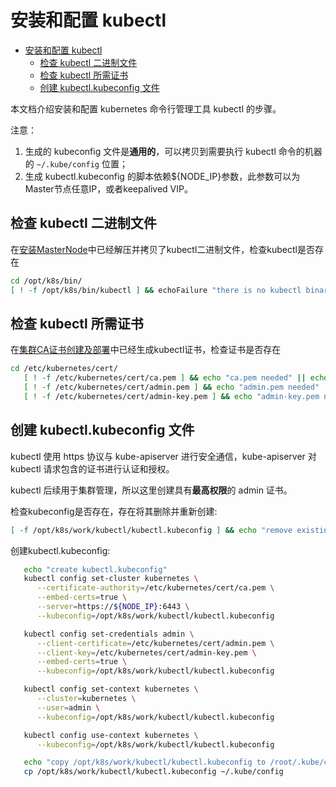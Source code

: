 # 安装和配置 kubectl

<!-- TOC -->

- [安装和配置 kubectl](#安装和配置-kubectl)
    - [检查 kubectl 二进制文件](#下载和分发-kubectl-二进制文件)
    - [检查 kubectl 所需证书](#检查-kubectl-所需证书)
    - [创建 kubectl.kubeconfig 文件](#创建-kubectl.kubeconfig-文件)

<!-- /TOC -->

本文档介绍安装和配置 kubernetes 命令行管理工具 kubectl 的步骤。

注意：
1. 生成的 kubeconfig 文件是**通用的**，可以拷贝到需要执行 kubectl 命令的机器的 `~/.kube/config` 位置；
2. 生成 kubectl.kubeconfig 的脚本依赖${NODE_IP}参数，此参数可以为Master节点任意IP，或者keepalived VIP。

## 检查 kubectl 二进制文件
在[安装MasterNode](#安装MasterNode)中已经解压并拷贝了kubectl二进制文件，检查kubectl是否存在
``` bash
cd /opt/k8s/bin/
[ ! -f /opt/k8s/bin/kubectl ] && echoFailure "there is no kubectl binary in /opt/k8s/bin/" || echo "kubectl binary existss"
```

## 检查 kubectl 所需证书
在[集群CA证书创建及部署](#[集群CA证书创建及部署)中已经生成kubectl证书，检查证书是否存在
``` bash
cd /etc/kubernetes/cert/
   [ ! -f /etc/kubernetes/cert/ca.pem ] && echo "ca.pem needed" || echo "ca.pem exists"
   [ ! -f /etc/kubernetes/cert/admin.pem ] && echo "admin.pem needed" || echo "admin.pem exists"
   [ ! -f /etc/kubernetes/cert/admin-key.pem ] && echo "admin-key.pem needed" || echo "admin-key.pem exists"
```

## 创建 kubectl.kubeconfig 文件

kubectl 使用 https 协议与 kube-apiserver 进行安全通信，kube-apiserver 对 kubectl 请求包含的证书进行认证和授权。

kubectl 后续用于集群管理，所以这里创建具有**最高权限**的 admin 证书。

检查kubeconfig是否存在，存在将其删除并重新创建:

``` bash
[ -f /opt/k8s/work/kubectl/kubectl.kubeconfig ] && echo "remove existing kubectl.kubeconfig" && rm -rf /opt/k8s/work/kubectl/kubectl.kubeconfig
```
创建kubectl.kubeconfig:

``` bash
   echo "create kubectl.kubeconfig"
   kubectl config set-cluster kubernetes \
      --certificate-authority=/etc/kubernetes/cert/ca.pem \
      --embed-certs=true \
      --server=https://${NODE_IP}:6443 \
      --kubeconfig=/opt/k8s/work/kubectl/kubectl.kubeconfig

   kubectl config set-credentials admin \
      --client-certificate=/etc/kubernetes/cert/admin.pem \
      --client-key=/etc/kubernetes/cert/admin-key.pem \
      --embed-certs=true \
      --kubeconfig=/opt/k8s/work/kubectl/kubectl.kubeconfig

   kubectl config set-context kubernetes \
      --cluster=kubernetes \
      --user=admin \
      --kubeconfig=/opt/k8s/work/kubectl/kubectl.kubeconfig

   kubectl config use-context kubernetes \
      --kubeconfig=/opt/k8s/work/kubectl/kubectl.kubeconfig

   echo "copy /opt/k8s/work/kubectl/kubectl.kubeconfig to /root/.kube/config"
   cp /opt/k8s/work/kubectl/kubectl.kubeconfig ~/.kube/config
```
